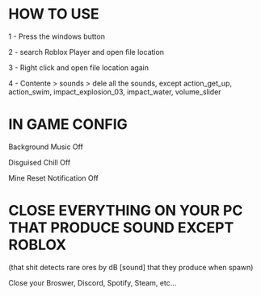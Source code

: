 # HOW TO USE

1 - Press the windows button

2 - search Roblox Player and open file location

3 - Right click and open file location again

4 - Contente > sounds > dele all the sounds, except action_get_up, action_swim, impact_explosion_03, impact_water, volume_slider

# IN GAME CONFIG

Background Music Off

Disguised Chill Off

Mine Reset Notification Off

# CLOSE EVERYTHING ON YOUR PC THAT PRODUCE SOUND EXCEPT ROBLOX
(that shit detects rare ores by dB [sound] that they produce when spawn)

Close your Broswer, Discord, Spotify, Steam, etc...
